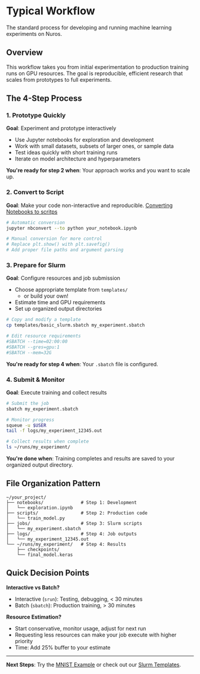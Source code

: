 # Typical Workflow

The standard process for developing and running machine learning experiments on Nuros.

## Overview

This workflow takes you from initial experimentation to production training runs on GPU resources. The goal is reproducible, efficient research that scales from prototypes to full experiments.

## The 4-Step Process

### 1. Prototype Quickly
**Goal**: Experiment and prototype interactively

- Use Jupyter notebooks for exploration and development
- Work with small datasets, subsets of larger ones, or sample data
- Test ideas quickly with short training runs
- Iterate on model architecture and hyperparameters

**You're ready for step 2 when**: Your approach works and you want to scale up.

### 2. Convert to Script  
**Goal**: Make your code non-interactive and reproducible. [Converting Notebooks to scritps](../docs/notebook-to-script.md)

```bash
# Automatic conversion
jupyter nbconvert --to python your_notebook.ipynb

# Manual conversion for more control
# Replace plt.show() with plt.savefig()
# Add proper file paths and argument parsing
```

### 3. Prepare for Slurm
**Goal**: Configure resources and job submission

- Choose appropriate template from `templates/`
    - or build your own!
- Estimate time and GPU requirements
- Set up organized output directories

```bash
# Copy and modify a template
cp templates/basic_slurm.sbatch my_experiment.sbatch

# Edit resource requirements
#SBATCH --time=02:00:00
#SBATCH --gres=gpu:1
#SBATCH --mem=32G
```

**You're ready for step 4 when**: Your `.sbatch` file is configured.

### 4. Submit & Monitor
**Goal**: Execute training and collect results

```bash
# Submit the job
sbatch my_experiment.sbatch

# Monitor progress
squeue -u $USER
tail -f logs/my_experiment_12345.out

# Collect results when complete
ls ~/runs/my_experiment/
```

**You're done when**: Training completes and results are saved to your organized output directory.

## File Organization Pattern

```
~/your_project/
├── notebooks/              # Step 1: Development
│   └── exploration.ipynb
├── scripts/                # Step 2: Production code  
│   └── train_model.py
├── jobs/                   # Step 3: Slurm scripts
│   └── my_experiment.sbatch
├── logs/                   # Step 4: Job outputs
│   └── my_experiment_12345.out
└── ~/runs/my_experiment/   # Step 4: Results
    ├── checkpoints/
    └── final_model.keras
```

## Quick Decision Points

**Interactive vs Batch?**
- Interactive (`srun`): Testing, debugging, < 30 minutes
- Batch (`sbatch`): Production training, > 30 minutes

**Resource Estimation?**  
- Start conservative, monitor usage, adjust for next run
- Requesting less resources can make your job execute with higher priority
- Time: Add 25% buffer to your estimate

---

**Next Steps**: Try the [MNIST Example](../examples/mnist_example.ipynb) or check out our [Slurm Templates](../templates/).